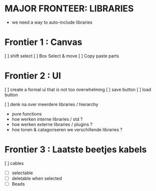 # MAJOR FRONTEER: LIBRARIES
- we need a way to auto-include libraries

# Frontier 1 : Canvas
[ ] shift select
[ ] Box Select & move
[ ] Copy paste parts 



# Frontier 2 : UI
[ ] create a formal ui that is not too overwhelming
[ ] save button
[ ] load button


[ ] denk na over meerdere libraries / hierarchy 
  - pure functions
  - hoe werken interne libraries / std ? 
  - hoe werken externe libraries / plugins ?
  - hoe tonen & catagoriseren we verschillende libraries ?
  


# Frontier 3 : Laatste beetjes kabels
[ ] cables
  - [ ] selectable
  - [ ] deletable when selected
  - [ ] Beads